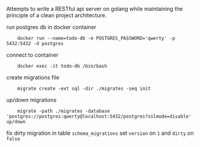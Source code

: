 Attempts to write a RESTful api server on golang while maintaining the principle of a clean project architecture.

run postgres db in docker container
```
    docker run --name=todo-db -e POSTGRES_PASSWORD='qwerty' -p 5432:5432 -d postgres
```

connect to container
```
    docker exec -it todo-db /bin/bash
```

create migrations file
```
    migrate create -ext sql -dir ./migrates -seq init
```

up/down migrations
```
    migrate -path ./migrates -database 'postgres://postgres:qwerty@localhost:5432/postgres?sslmode=disable' up/down
```

fix dirty migration
    in table `schema_migrations` set `version` on `1` and `dirty` on `false`

